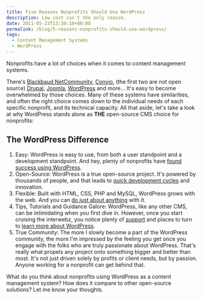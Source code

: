```yaml
---
title: Five Reasons Nonprofits Should Use WordPress
description: Low cost isn't the only reason.
date: 2011-05-23T13:30:18+00:00
permalink: /blog/5-reasons-nonprofits-should-use-wordpress/
tags:
  - Content Management Systems
  - WordPress
---
```


Nonprofits have a lot of choices when it comes to content management systems.

There's [Blackbaud NetCommunity](http://www.blackbaud.com/products/internet/netcommunity.aspx), [Convio](http://www.convio.com/our-products/cms.html), (the first two are not open source) [Drupal](http://drupal.org/), [Joomla](http://www.joomla.org/), [WordPress](http://wordpress.org/) and more… It's easy to become overwhelmed by those choices. Many of these systems have similarities, and often the right choice comes down to the individual needs of each specific nonprofit, and its technical capacity. All that aside, let's take a look at why WordPress stands alone as **THE** open-source CMS choice for nonprofits:

## The WordPress Difference

1. Easy: WordPress is easy to use, from both a user standpoint and a development standpoint. And hey, plenty of nonprofits have [found success using WordPress](http://wordpress.org/showcase/tag/non-profit/).
2. Open-Source: WordPress is a true open-source project. It's powered by thousands of people, and that leads to [quick development cycles](http://wpdevel.wordpress.com/version-3-2-project-schedule/) and innovation.
3. Flexible: Built with HTML, CSS, PHP and MySQL, WordPress grows with the web. And you can [do just about anything](http://wordpress.org/showcase/) with it.
4. Tips, Tutorials and Guidance Galore: WordPress, like any other CMS, can be intimidating when you first dive in. However, once you start cruising the interwebz, you notice plenty of [support](http://wordpress.org/support/) and places to turn to [learn more about WordPress](/blog/2010/31-resources-for-powering-a-website-with-wordpress/).
5. True Community: The more I slowly become a part of the WordPress community, the more I'm impressed by the feeling you get once you engage with the folks who are truly passionate about WordPress. That's really what propels any project onto something bigger and better than most. It's not just driven solely by profits or client needs, but by passion. Anyone working for a nonprofit can get behind that.

What do you think about nonprofits using WordPress as a content management system? How does it compare to other open-source solutions? Let me know your thoughts.
